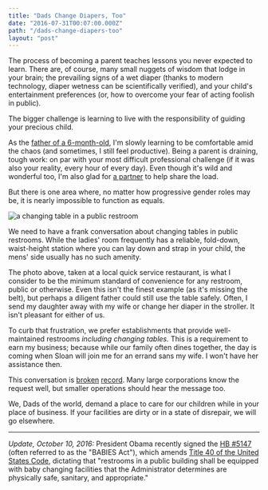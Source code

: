 ```yaml
---
title: "Dads Change Diapers, Too"
date: "2016-07-31T00:07:00.000Z"
path: "/dads-change-diapers-too"
layout: "post"
---
```

The process of becoming a parent teaches lessons you never expected to learn. There are, of course, many small nuggets of wisdom that lodge in your brain; the prevailing signs of a wet diaper (thanks to modern technology, diaper wetness can be scientifically verified), and your child's entertainment preferences (or, how to overcome your fear of acting foolish in public).

The bigger challenge is learning to live with the responsibility of guiding your precious child.

As the [father of a 6-month-old](/sloan-alexis), I'm slowly learning to be comfortable amid the chaos (and sometimes, I still feel productive). Being a parent is draining, tough work: on par with your most difficult professional challenge (if it was also your reality, every hour of every day). Even though it's wild and wonderful too, I'm also glad for [a partner](http://susandyoung.com) to help share the load.

But there is one area where, no matter how progressive gender roles may be, it is nearly impossible to function as equals.

![a changing table in a public restroom](https://s3.amazonaws.com/media.nicholaswyoung.com/img/changing-table.jpg)

We need to have a frank conversation about changing tables in public restrooms. While the ladies' room frequently has a reliable, fold-down, waist-height station where you can lay down and strap in your child, the mens' side usually has no such amenity.

The photo above, taken at a local quick service restaurant, is what I consider to be the minimum standard of convenience for any restroom, public or otherwise. Even this isn't the finest example (as it's missing the belt), but perhaps a diligent father could still use the table safely. Often, I send my daughter away with my wife or change her diaper in the stroller. It isn't pleasant for either of us.

To curb that frustration, we prefer establishments that provide well-maintained restrooms *including changing tables.* This is a requirement to earn my business; because while our family often dines together, the day is coming when Sloan will join me for an errand sans my wife. I won't have her assistance then.

This conversation is [broken](http://www.huffingtonpost.com/entry/dads-letter-to-macys-demands-a-changing-table-in-mens-restroom_us_56853e8de4b0b958f65b792f) [record](http://www.slate.com/blogs/xx_factor/2016/06/22/the_babies_act_would_finally_make_it_easier_for_dads_to_find_changing_tables.html). Many large corporations know the request well, but smaller operations should hear the message too.

We, Dads of the world, demand a place to care for our children while in your place of business. If your facilities are dirty or in a state of disrepair, we will go elsewhere.

---

*Update, October 10, 2016:* President Obama recently signed the [HB #5147](https://www.congress.gov/bill/114th-congress/house-bill/5147/text) (often referred to as the "BABIES Act"), which amends [Title 40 of the United States Code](https://www.law.cornell.edu/uscode/text/40), dictating that "restrooms in a public building shall be equipped 
with baby changing facilities that the Administrator determines are 
physically safe, sanitary, and appropriate."